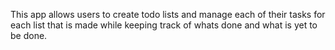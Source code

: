 This app allows users to create todo lists and manage each of their tasks for each list that is made while keeping track of whats done and what is yet to be done.
